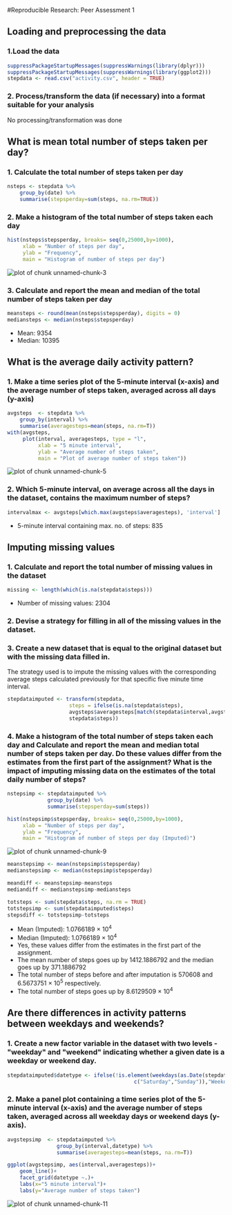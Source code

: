 #Reproducible Research: Peer Assessment 1

## Loading and preprocessing the data

### 1.Load the data

```r
suppressPackageStartupMessages(suppressWarnings(library(dplyr)))
suppressPackageStartupMessages(suppressWarnings(library(ggplot2)))
stepdata <- read.csv("activity.csv", header = TRUE)
```

### 2. Process/transform the data (if necessary) into a format suitable for your analysis
No processing/transformation was done


## What is mean total number of steps taken per day?

### 1. Calculate the total number of steps taken per day

```r
nsteps <- stepdata %>% 
    group_by(date) %>% 
    summarise(stepsperday=sum(steps, na.rm=TRUE))
```

### 2. Make a histogram of the total number of steps taken each day

```r
hist(nsteps$stepsperday, breaks= seq(0,25000,by=1000),
     xlab = "Number of steps per day", 
     ylab = "Frequency",
     main = "Histogram of number of steps per day")
```

![plot of chunk unnamed-chunk-3](figure/unnamed-chunk-3-1.png) 

### 3. Calculate and report the mean and median of the total number of steps taken per day

```r
meansteps <- round(mean(nsteps$stepsperday), digits = 0)
mediansteps <- median(nsteps$stepsperday)
```

- Mean: 9354  
- Median: 10395


## What is the average daily activity pattern?

### 1. Make a time series plot of the 5-minute interval (x-axis) and the average number of steps taken, averaged across all days (y-axis)

```r
avgsteps  <- stepdata %>% 
    group_by(interval) %>% 
    summarise(averagesteps=mean(steps, na.rm=T))
with(avgsteps, 
     plot(interval, averagesteps, type = "l",
          xlab = "5 minute interval",
          ylab = "Average number of steps taken",
          main = "Plot of average number of steps taken"))
```

![plot of chunk unnamed-chunk-5](figure/unnamed-chunk-5-1.png) 

### 2. Which 5-minute interval, on average across all the days in the dataset, contains the maximum number of steps?

```r
intervalmax <- avgsteps[which.max(avgsteps$averagesteps), 'interval']
```

- 5-minute interval containing max. no. of steps: 835


## Imputing missing values

### 1. Calculate and report the total number of missing values in the dataset

```r
missing <- length(which(is.na(stepdata$steps)))
```

- Number of missing values: 2304

### 2. Devise a strategy for filling in all of the missing values in the dataset. 
### 3. Create a new dataset that is equal to the original dataset but with the missing data filled in.

The strategy used is to impute the missing values with the corresponding average
steps calculated previously for that specific five minute time interval.


```r
stepdataimputed <- transform(stepdata, 
                    steps = ifelse(is.na(stepdata$steps),
                    avgsteps$averagesteps[match(stepdata$interval,avgsteps$interval)],
                    stepdata$steps))
```

### 4. Make a histogram of the total number of steps taken each day and Calculate and report the mean and median total number of steps taken per day. Do these values differ from the estimates from the first part of the assignment? What is the impact of imputing missing data on the estimates of the total daily number of steps?

```r
nstepsimp <- stepdataimputed %>% 
             group_by(date) %>% 
             summarise(stepsperday=sum(steps))

hist(nstepsimp$stepsperday, breaks= seq(0,25000,by=1000),
     xlab = "Number of steps per day", 
     ylab = "Frequency",
     main = "Histogram of number of steps per day (Imputed)")
```

![plot of chunk unnamed-chunk-9](figure/unnamed-chunk-9-1.png) 

```r
meanstepsimp <- mean(nstepsimp$stepsperday)
medianstepsimp <- median(nstepsimp$stepsperday)

meandiff <- meanstepsimp-meansteps
mediandiff <- medianstepsimp-mediansteps

totsteps <- sum(stepdata$steps, na.rm = TRUE)
totstepsimp <- sum(stepdataimputed$steps)
stepsdiff <- totstepsimp-totsteps
```

- Mean (Imputed): 1.0766189 &times; 10<sup>4</sup>  
- Median (Imputed): 1.0766189 &times; 10<sup>4</sup>  
- Yes, these values differ from the estimates in the first part of the assignment.  
- The mean number of steps goes up by 1412.1886792 and the median goes up by 371.1886792
- The total number of steps before and after imputation is 570608 and 6.5673751 &times; 10<sup>5</sup> respectively.
- The total number of steps goes up by 8.6129509 &times; 10<sup>4</sup>


## Are there differences in activity patterns between weekdays and weekends?

### 1. Create a new factor variable in the dataset with two levels - "weekday" and "weekend" indicating whether a given date is a weekday or weekend day.

```r
stepdataimputed$datetype <- ifelse(!is.element(weekdays(as.Date(stepdataimputed$date)),
                                         c("Saturday","Sunday")),"Weekday","Weekend")
```

### 2. Make a panel plot containing a time series plot of the 5-minute interval (x-axis) and the average number of steps taken, averaged across all weekday days or weekend days (y-axis).

```r
avgstepsimp  <- stepdataimputed %>% 
                group_by(interval,datetype) %>% 
                summarise(averagesteps=mean(steps, na.rm=T))

ggplot(avgstepsimp, aes(interval,averagesteps))+
    geom_line()+
    facet_grid(datetype ~.)+
    labs(x="5 minute interval")+
    labs(y="Average number of steps taken")
```

![plot of chunk unnamed-chunk-11](figure/unnamed-chunk-11-1.png) 
